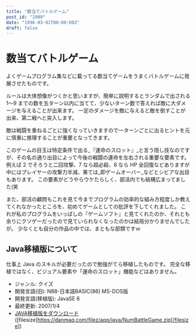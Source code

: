 ```yaml
---
title: "数当てバトルゲーム"
post_id: "2909"
date: "1996-03-01T00:00:00Z"
draft: false
---
```


# 数当てバトルゲーム

よくゲームプログラム集などに載ってる数当てゲームをうまくバトルゲームに発展させたものです。

ルールは大体想像がつくかと思いますが、簡単に説明するとランダムで出される 1～9 までの数を五ターン以内に当てて、少ないターン数で答えれば敵に大ダメージを与えることが出来ます。
一定のダメージを敵に与えると敵を倒すことが出来、第二戦へと突入します。

敵は戦闘を重ねるごとに強くなっていきますので一ターンごとに出るヒントを元に慎重に推理することが重要となってきます。

このゲームの目玉は特定条件で出る_『運命のスロット』_と言う隠し技なのですが、その名の通り出目によって今後の戦闘の運命を左右される重要な要素です。
例えば 2 でそろうと二回攻撃、7 なら超必殺、8 なら HP 全回復などありますが中にはプレイヤーの攻撃力半減、果ては_即ゲームオーバー_などとシビアな出目もあります。
この要素がどうやらウケたらしく、部活内でも結構広まってました(笑

また、部活の顧問もこれを見て今までプログラムの効率的な組み方程度しか教えてくれなかったところを、初めてゲームとしての批評を下してくれました。
これが私のプログラムをいっぱしの『ゲームソフト』と見てくれたのか、それとも余りにクソゲーだったので見ていられなくなったのかは結局分かりませんでしたが。
少なくとも自分の作品の中では、まともな部類ですｗ

## Java移植版について

仕事上 Java のスキルが必要だったので勉強がてら移植したものです。
完全な移植ではなく、ビジュアル要素や「運命のスロット」機能などはありません。 

* ジャンル: クイズ
* 開発言語(旧): N88-日本語BASIC(86) MS-DOS版
* 開発言語(移植版): JavaSE 6
* 最終更新: 2007/1/4
* [JAVA移植版をダウンロード](/filez/app/java/NumBattleGame.zip) ([filesize]https://danmaq.com/filez/app/java/NumBattleGame.zip[/filesize])

